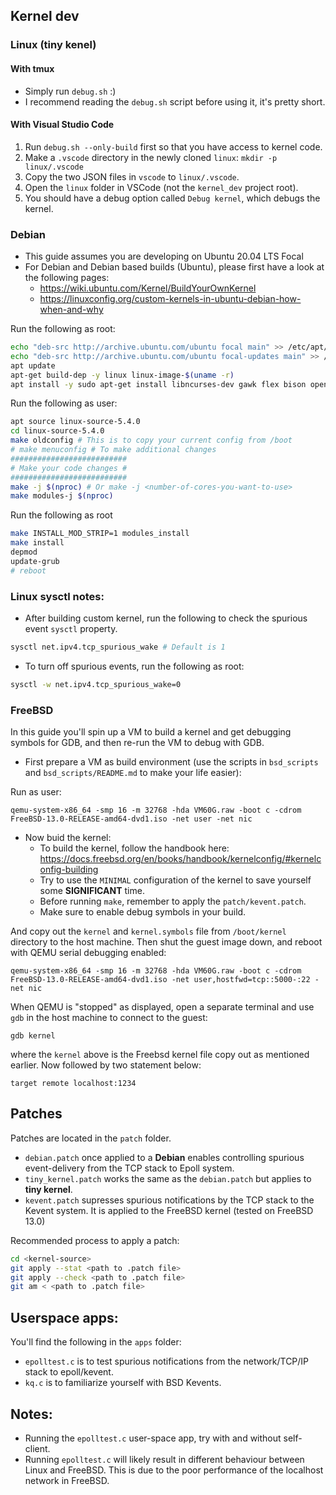 ## Kernel dev
### Linux (tiny kenel)
#### With tmux
- Simply run `debug.sh` :)
- I recommend reading the `debug.sh` script before using it, it's pretty short.

#### With Visual Studio Code
1. Run `debug.sh --only-build` first so that you have access to kernel code.
2. Make a `.vscode` directory in the newly cloned `linux`:
```mkdir -p linux/.vscode```
3. Copy the two JSON files in `vscode` to `linux/.vscode`.
4. Open the `linux` folder in VSCode (not the `kernel_dev` project root).
5. You should have a debug option called `Debug kernel`, which debugs the kernel.

### Debian
- This guide assumes you are developing on Ubuntu 20.04 LTS Focal
- For Debian and Debian based builds (Ubuntu), please first have a look at the following pages:
    - https://wiki.ubuntu.com/Kernel/BuildYourOwnKernel
    - https://linuxconfig.org/custom-kernels-in-ubuntu-debian-how-when-and-why

Run the following as root:
```bash
echo "deb-src http://archive.ubuntu.com/ubuntu focal main" >> /etc/apt/sources.list
echo "deb-src http://archive.ubuntu.com/ubuntu focal-updates main" >> /etc/apt/sources.list
apt update
apt-get build-dep -y linux linux-image-$(uname -r)
apt install -y sudo apt-get install libncurses-dev gawk flex bison openssl libssl-dev dkms libelf-dev libudev-dev libpci-dev libiberty-dev autoconf
```
Run the following as user:
```bash
apt source linux-source-5.4.0
cd linux-source-5.4.0
make oldconfig # This is to copy your current config from /boot
# make menuconfig # To make additional changes
##########################
# Make your code changes #
##########################
make -j $(nproc) # Or make -j <number-of-cores-you-want-to-use>
make modules-j $(nproc)
```
Run the following as root
```bash
make INSTALL_MOD_STRIP=1 modules_install
make install
depmod
update-grub
# reboot
```

### Linux sysctl notes:
- After building custom kernel, run the following to check the spurious event `sysctl` property.
```bash
sysctl net.ipv4.tcp_spurious_wake # Default is 1
```
- To turn off spurious events, run the following as root:
```bash
sysctl -w net.ipv4.tcp_spurious_wake=0
```

### FreeBSD
In this guide you'll spin up a VM to build a kernel and get debugging symbols for GDB, and then re-run the VM to debug with GDB.
- First prepare a VM as build environment (use the scripts in `bsd_scripts` and `bsd_scripts/README.md` to make your life easier):

Run as user:
```
qemu-system-x86_64 -smp 16 -m 32768 -hda VM60G.raw -boot c -cdrom FreeBSD-13.0-RELEASE-amd64-dvd1.iso -net user -net nic
```

- Now buid the kernel:
    - To build the kernel, follow the handbook here: https://docs.freebsd.org/en/books/handbook/kernelconfig/#kernelconfig-building
    - Try to use the `MINIMAL` configuration of the kernel to save yourself some **SIGNIFICANT** time.
    - Before running `make`, remember to apply the `patch/kevent.patch`.
    - Make sure to enable debug symbols in your build.

And copy out the `kernel` and `kernel.symbols` file from `/boot/kernel` directory to the host machine.
Then shut the guest image down, and reboot with QEMU serial debugging enabled:

```
qemu-system-x86_64 -smp 16 -m 32768 -hda VM60G.raw -boot c -cdrom FreeBSD-13.0-RELEASE-amd64-dvd1.iso -net user,hostfwd=tcp::5000-:22 -net nic
```

When QEMU is "stopped" as displayed, open a separate terminal and use `gdb` in the host machine to connect to the guest:
```
gdb kernel
```

where the `kernel` above is the Freebsd kernel file copy out as mentioned earlier. Now followed by two statement below:
```
target remote localhost:1234
```


## Patches
Patches are located in the `patch` folder.
- `debian.patch` once applied to a **Debian** enables controlling spurious event-delivery from the TCP stack to Epoll system.
- `tiny_kernel.patch` works the same as the `debian.patch` but applies to **tiny kernel**.
- `kevent.patch` supresses spurious notifications by the TCP stack to the Kevent system. It is applied to the FreeBSD kernel (tested on FreeBSD 13.0)

Recommended process to apply a patch:
```bash
cd <kernel-source>
git apply --stat <path to .patch file>
git apply --check <path to .patch file>
git am < <path to .patch file>
```

## Userspace apps:
You'll find the following in the `apps` folder:
- `epolltest.c` is to test spurious notifications from the network/TCP/IP stack to epoll/kevent.
- `kq.c` is to familiarize yourself with BSD Kevents.

## Notes:
- Running the `epolltest.c` user-space app, try with and without self-client.
- Running `epolltest.c` will likely result in different behaviour between Linux and FreeBSD. This is due to the poor performance of the localhost network in FreeBSD.
